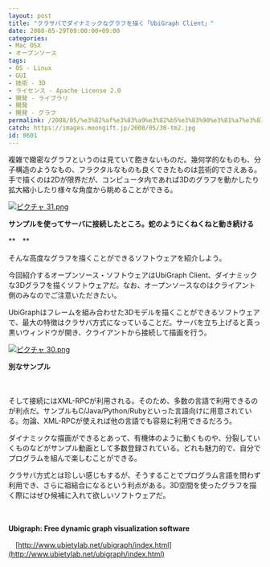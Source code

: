 ```yaml
---
layout: post
title: "クラサバでダイナミックなグラフを描く「UbiGraph Client」"
date: 2008-05-29T09:00:00+09:00
categories:
- Mac OSX
- オープンソース
tags: 
- OS - Linux
- GUI
- 技術 - 3D
- ライセンス - Apache License 2.0
- 開発 - ライブラリ
- 開発
- 開発 - グラフ
permalink: /2008/05/%e3%82%af%e3%83%a9%e3%82%b5%e3%83%90%e3%81%a7%e3%83%80%e3%82%a4%e3%83%8a%e3%83%9f%e3%83%83%e3%82%af%e3%81%aa%e3%82%b0%e3%83%a9%e3%83%95%e3%82%92%e6%8f%8f%e3%81%8f%e3%80%8cubigraph-client%e3%80%8d/
catch: https://images.moongift.jp/2008/05/30-tm2.jpg
id: 8601
---
```

複雑で緻密なグラフというのは見ていて飽きないものだ。幾何学的なものも、分子構造のようなもの、フラクタルなものも良くできたものは芸術的でさえある。手で描くのは2Dが限界だが、コンピュータ内であれば3Dのグラフを動かしたり拡大縮小したり様々な角度から眺めることができる。

  

[![ピクチャ 31.png](https://images.moongift.jp/2008/05/31-tm.jpg)](https://images.moongift.jp/2008/05/314.jpg)  
  
**サンプルを使ってサーバに接続したところ。蛇のようにくねくねと動き続ける**

  

**　**

  

そんな高度なグラフを描くことができるソフトウェアを紹介しよう。

  

今回紹介するオープンソース・ソフトウェアはUbiGraph Client、ダイナミックな3Dグラフを描くソフトウェアだ。なお、オープンソースなのはクライアント側のみなのでご注意いただきたい。

  
<!--more-->  

UbiGraphはフレームを組み合わせた3Dモデルを描くことができるソフトウェアで、最大の特徴はクラサバ方式になっていることだ。サーバを立ち上げると真っ黒いウィンドウが開き、クライアントから接続して描画を行う。

  

[![ピクチャ 30.png](https://images.moongift.jp/2008/05/30-tm2.jpg)](https://images.moongift.jp/2008/05/302.jpg)  
  
**別なサンプル**

  

　

  

そして接続にはXML-RPCが利用される。そのため、多数の言語で利用できるのが利点だ。サンプルもC/Java/Python/Rubyといった言語向けに用意されている。勿論、XML-RPCが使えれば他の言語でも容易に利用できるだろう。

  

ダイナミックな描画ができるとあって、有機体のように動くものや、分裂していくものなどがサンプル動画として多数登録されている。どれも魅力的で、自分でプログラムを組んで楽しむことができる。

  

クラサバ方式とは珍しい感じもするが、そうすることでプログラム言語を問わず利用でき、さらに祖結合になるという利点がある。3D空間を使ったグラフを描く際にはぜひ候補に入れて欲しいソフトウェアだ。

  

　

  

**Ubigraph: Free dynamic graph visualization software**  
  
　[http://www.ubietylab.net/ubigraph/index.html](http://www.ubietylab.net/ubigraph/index.html)

